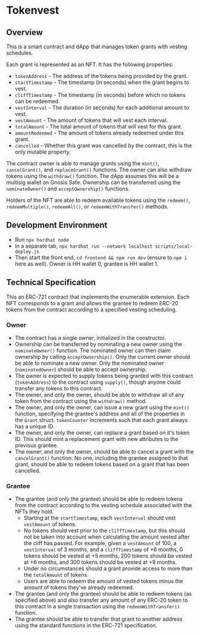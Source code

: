 # Tokenvest

## Overview

This is a smart contract and dApp that manages token grants with vesting schedules.

Each grant is represented as an NFT. It has the following properties:

- `tokenAddress` - The address of the tokens being provided by the grant.
- `startTimestamp` - The timestamp (in seconds) when the grant begins to vest.
- `cliffTimestamp` - The timestamp (in seconds) before which no tokens can be redeemed.
- `vestInterval` - The duration (in seconds) for each additional amount to vest.
- `vestAmount` - The amount of tokens that will vest each interval.
- `totalAmount` - The total amount of tokens that will vest for this grant.
- `amountRedeemed` - The amount of tokens already redeemed under this grant.
- `cancelled` - Whether this grant was cancelled by the contract, this is the only mutable property.

The contract owner is able to manage grants using the `mint()`, `cancelGrant()`, and `replaceGrant()` functions. The owner can also withdraw tokens using the `withdraw()` function. The dApp assumes this will be a multisig wallet on Gnosis Safe. Ownership can be transferred using the `nominateOwner()` and `acceptOwnership()` functions.

Holders of the NFT are able to redeem available tokens using the `redeem()`, `redeemMultiple()`, `redeemAll()`, or `redeemWithTransfer()` methods.

## Development Environment

- Run `npx hardhat node`
- In a separate tab, `npx hardhat run --network localhost scripts/local-deploy.js`
- Then start the front end, `cd frontend && npm run dev` (ensure to `npm i` here as well). Owner is HH wallet 0, grantee is HH wallet 1.

## Technical Specification

This an ERC-721 contract that implements the enumerable extension. Each NFT corresponds to a grant and allows the grantee to redeem ERC-20 tokens from the contract according to a specified vesting scheduling.

### Owner

- The contract has a single owner, initialized in the constructor.
- Ownership can be transferred by nominating a new owner using the `nominateOwner()` function. The nominated owner can then claim ownership by calling `acceptOwnership()`. Only the current owner should be able to nominate a new owner. Only the nominated owner (`nominatedOwner`) should be able to accept ownership.
- The owner is expected to supply tokens being granted with this contract (`tokenAddress`) to the contract using `supply()`, though anyone could transfer any tokens to this contract.
- The owner, and only the owner, should be able to withdraw all of any token from the contract using the `withdraw()` method.
- The owner, and only the owner, can issue a new grant using the `mint()` function, specifying the grantee's address and all of the properties in the `Grant` struct. `tokenCounter` increments such that each grant always has a unique ID.
- The owner, and only the owner, can replace a grant based on it's token ID. This should mint a replacement grant with new attributes to the previous grantee.
- The owner, and only the owner, should be able to cancel a grant with the `cancelGrant()` function. No one, including the grantee assigned to that grant, should be able to redeem tokens based on a grant that has been cancelled.

### Grantee

- The grantee (and only the grantee) should be able to redeem tokens from the contract according to the vesting schedule associated with the NFTs they hold.
  - Starting at the `startTimestamp`, each `vestInterval` should vest `vestAmount` of tokens.
  - No tokens should vest prior to the `cliffTimestamp`, but this should not be taken into account when calculating the amount vested after the cliff has passed. For example, given a `vestAmount` of 100, a `vestInterval` of 3 months, and a `cliffTimestamp` of +6 months, 0 tokens should be vested at +5 months, 200 tokens should be vested at +6 months, and 300 tokens should be vested at +9 months.
  - Under no circumstances should a grant provide access to more than the `totalAmount` of tokens.
  - Users are able to redeem the amount of vested tokens minus the amount of tokens they've already redeemed.
- The grantee (and only the grantee) should be able to redeem tokens (as specified above) and also transfer any amount of any ERC-20 token to this contract in a single transaction using the `redeemWithTransfer()` function.
- The grantee should be able to transfer that grant to another address using the standard functions in the ERC-721 specification.
